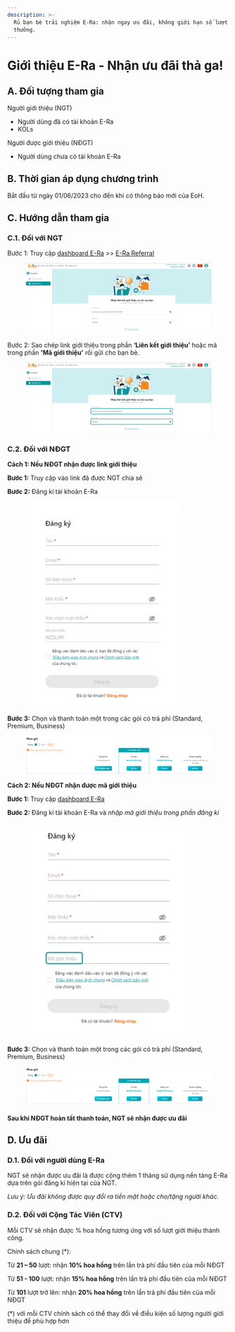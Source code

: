 ```yaml
---
description: >-
  Rủ bạn bè trải nghiệm E-Ra: nhận ngay ưu đãi, không giới hạn số lượt nhận
  thưởng.
---
```


# Giới thiệu E-Ra - Nhận ưu đãi thả ga!

## A. Đối tượng tham gia

Người giới thiệu (NGT)&#x20;

* Người dùng đã có tài khoản E-Ra&#x20;
* KOLs

Người được giới thiệu (NĐGT)

* Người dùng chưa có tài khoản E-Ra&#x20;

## B. Thời gian áp dụng chương trình

Bắt đầu từ ngày 01/06/2023 cho đến khi có thông báo mới của EoH.

## C. Hướng dẫn tham gia

### C.1. Đối với NGT

Bước 1: Truy cập [dashboard E-Ra](https://app.e-ra.io/) >> [E-Ra Referral](https://app.e-ra.io/account/referral)&#x20;

<figure><img src=".gitbook/assets/Referral 1.PNG" alt=""><figcaption></figcaption></figure>

Bước 2: Sao chép link giới thiệu trong phần **‘Liên kết giới thiệu’** hoặc mã trong phần **'Mã giới thiệu'** rồi gửi cho bạn bè.

<figure><img src=".gitbook/assets/Referral 2.png" alt=""><figcaption></figcaption></figure>

### C.2. Đối với NĐGT

**Cách 1: Nếu NĐGT nhận được link giới thiệu**&#x20;

**Bước 1:** Truy cập vào link đã được NGT chia sẻ

**Bước 2:** Đăng kí tài khoản E-Ra

<figure><img src=".gitbook/assets/Referral 3.png" alt="" width="357"><figcaption></figcaption></figure>

**Bước 3:** Chọn và thanh toán một trong các gói có trả phí (Standard, Premium, Business)

<figure><img src=".gitbook/assets/Referral 5 (1).PNG" alt=""><figcaption></figcaption></figure>

**Cách 2: Nếu NĐGT nhận được mã giới thiệu**

**Bước 1:** Truy cập [dashboard E-Ra](https://app.e-ra.io/)

**Bước 2:** Đăng kí tài khoản E-Ra và _nhập mã giới thiệu trong phần đăng kí_

<figure><img src=".gitbook/assets/Referral 4 (1).png" alt="" width="375"><figcaption></figcaption></figure>

**Bước 3:** Chọn và thanh toán một trong các gói có trả phí (Standard, Premium, Business)

<figure><img src=".gitbook/assets/Referral 5.PNG" alt=""><figcaption></figcaption></figure>

#### &#x20;Sau khi NĐGT hoàn tất thanh toán, NGT sẽ nhận được ưu đãi

## D. Ưu đãi&#x20;

### D.1. Đối với người dùng E-Ra&#x20;

NGT sẽ nhận được ưu đãi là được cộng thêm 1 tháng sử dụng nền tảng E-Ra dựa trên gói đăng kí hiện tại của NGT.

_Lưu ý: Ưu đãi không được quy đổi ra tiền mặt hoặc cho/tặng người khác._

### D.2. Đối với Cộng Tác Viên (CTV)

Mỗi CTV sẽ nhận được % hoa hồng tương ứng với số lượt giới thiệu thành công.

Chính sách chung (\*): 

Từ **21 – 50** lượt: nhận **10% hoa hồng** trên lần trả phí đầu tiên của mỗi NĐGT

Từ **51 - 100** lượt: nhận **15% hoa hồng** trên lần trả phí đầu tiên của mỗi NĐGT

Từ **101** lượt trở lên: nhận **20% hoa hồng** trên lần trả phí đầu tiên của mỗi NĐGT

(\*) với mỗi CTV chính sách có thể thay đổi về điều kiện số lượng người giới thiệu để phù hợp hơn



